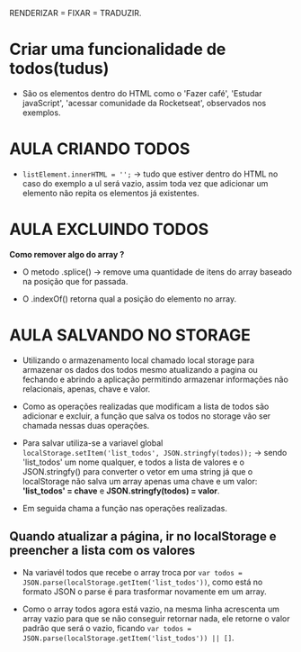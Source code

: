 RENDERIZAR = FIXAR = TRADUZIR.


# Criar uma funcionalidade de todos(tudus)

- São os elementos dentro do HTML como o 'Fazer café', 'Estudar javaScript', 'acessar comunidade da Rocketseat', observados nos exemplos.

# AULA CRIANDO TODOS

- `listElement.innerHTML = '';`  ->   tudo que estiver dentro do HTML no caso do exemplo a ul será vazio, assim toda vez que adicionar um elemento não repita os elementos já existentes.


# AULA EXCLUINDO TODOS

**Como remover algo do array ?**

- O metodo .splice() -> remove uma quantidade de itens do array baseado na posição que for passada.

- O .indexOf() retorna qual a posição do elemento no array.

# AULA SALVANDO NO STORAGE

- Utilizando o armazenamento local chamado local storage para armazenar os dados dos todos mesmo atualizando a pagina ou fechando e abrindo a aplicação permitindo armazenar informações não relacionais, apenas, chave e valor.

- Como as operações realizadas que modificam a lista de todos são adicionar e excluir, a função que salva os todos no storage vão ser chamada nessas duas operações.

- Para salvar utiliza-se a variavel global `localStorage.setItem('list_todos', JSON.stringfy(todos));` -> sendo 'list_todos' um nome qualquer, e todos a lista de valores e o JSON.stringfy() para converter o vetor em uma string já que o localStorage não salva um array apenas uma chave e um valor:   **'list_todos' = chave**  e  **JSON.stringfy(todos) = valor**.

- Em seguida chama a função nas operações realizadas.

## Quando atualizar a página, ir no localStorage e preencher a lista com os valores

- Na variavél todos que recebe o array troca por `var todos = JSON.parse(localStorage.getItem('list_todos'))`, como está no formato JSON o parse é para trasformar novamente em um array.

- Como o array todos agora está vazio, na mesma linha acrescenta um array vazio para que se não conseguir retornar nada, ele retorne o valor padrão que será o vazio, ficando `var todos = JSON.parse(localStorage.getItem('list_todos')) || []`.

